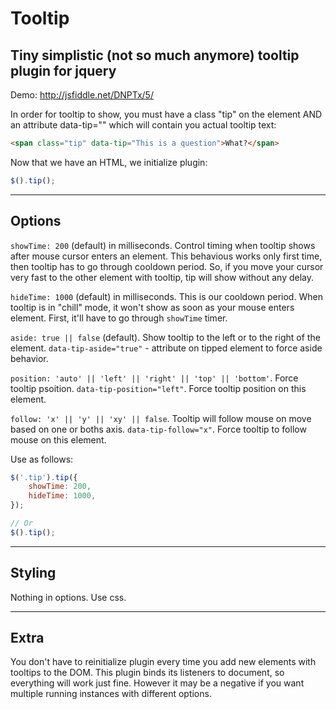 # Tooltip

## Tiny simplistic (not so much anymore) tooltip plugin for jquery

Demo: <http://jsfiddle.net/DNPTx/5/>

In order for tooltip to show, you must have a class "tip" on the element AND an attribute data-tip=""
which will contain you actual tooltip text:

````html
<span class="tip" data-tip="This is a question">What?</span>
````

Now that we have an HTML, we initialize plugin:

````javascript
$().tip();
````
-----

## Options

`showTime: 200` (default) in milliseconds. Control timing when tooltip shows after mouse cursor enters an element.
This behavious works only first time, then tooltip has to go through cooldown period. So, if you move your cursor very fast
to the other element with tooltip, tip will show without any delay.

`hideTime: 1000` (default) in milliseconds. This is our cooldown period. When tooltip is in "chill" mode, it won't show
as soon as your mouse enters element. First, it'll have to go through `showTime` timer.

`aside: true || false` (default). Show tooltip to the left or to the right of the element. 
`data-tip-aside="true"` - attribute on tipped element to force aside behavior.

`position: 'auto' || 'left' || 'right' || 'top' || 'bottom'`. Force tooltip psoition. 
`data-tip-position="left"`. Force tooltip position on this element.

`follow: 'x' || 'y' || 'xy' || false`. Tooltip will follow mouse on move based on one or boths axis. 
`data-tip-follow="x"`. Force tooltip to follow mouse on this element.

Use as follows:

````javascript
$('.tip').tip({
	showTime: 200,
	hideTime: 1000,
});

// Or
$().tip();
````


-----

## Styling

Nothing in options. Use css.

-----

## Extra

You don't have to reinitialize plugin every time you add new elements with tooltips to the DOM.
This plugin binds its listeners to document, so everything will work just fine. However it may be a negative if you want multiple
running instances with different options.
